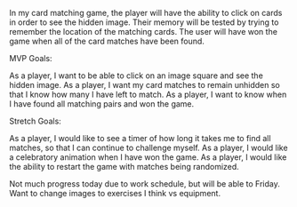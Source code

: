 In my card matching game, the player will have the ability to click on cards in order to see the hidden image. Their memory will be tested by trying to remember the location of the matching cards. The user will have won the game when all of the card matches have been found.

MVP Goals:

As a player, I want to be able to click on an image square and see the hidden image.
As a player, I want my card matches to remain unhidden so that I know how many I have left to match.
As a player, I want to know when I have found all matching pairs and won the game.

Stretch Goals:

As a player, I would like to see a timer of how long it takes me to find all matches, so that I can continue to challenge myself.
As a player, I would like a celebratory animation when I have won the game.
As a player, I would like the ability to restart the game with matches being randomized.



Not much progress today due to work schedule, but will be able to Friday. Want to change images to exercises I think vs equipment.